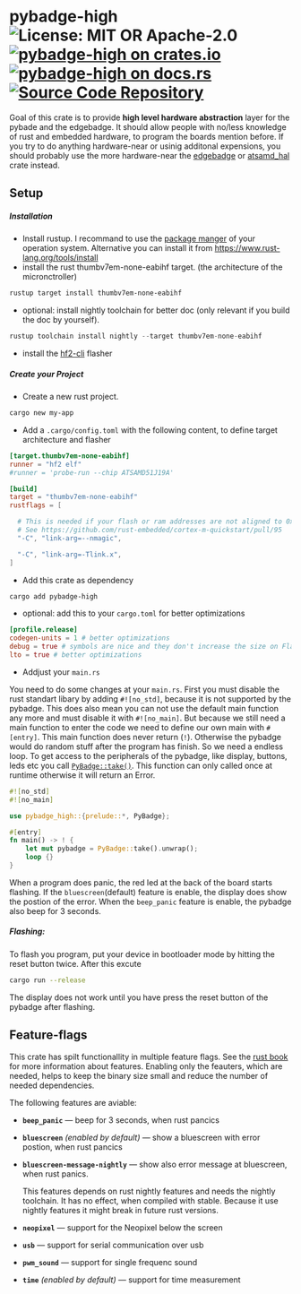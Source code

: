 # pybadge-high ![License: MIT OR Apache-2.0](https://img.shields.io/badge/license-MIT%20OR%20Apache--2.0-blue) [![pybadge-high on crates.io](https://img.shields.io/crates/v/pybadge-high)](https://crates.io/crates/pybadge-high) [![pybadge-high on docs.rs](https://docs.rs/pybadge-high/badge.svg)](https://docs.rs/pybadge-high) [![Source Code Repository](https://img.shields.io/badge/Code-On%20GitHub-blue?logo=GitHub)](https://github.com/LuckyTurtleDev/pybadge-high)

Goal of this crate is to provide **high level hardware abstraction** layer for the pybade and the edgebadge. It should allow people with no/less knowledge of rust and embedded hardware, to program the boards mention before. If you try to do anything hardware-near or usinig additonal expensions, you should probably use the more hardware-near the [edgebadge][__link0] or [atsamd_hal][__link1] crate instead.


## Setup


##### Installation

 - Install rustup. I recommand to use the [package manger][__link2] of your operation system. Alternative you can install it from <https://www.rust-lang.org/tools/install>
 - install the rust thumbv7em-none-eabihf target. (the architecture of the micronctroller)


```bash
rustup target install thumbv7em-none-eabihf
```

 - optional: install nightly toolchain for better doc (only relevant if you build the doc by yourself).


```rust
rustup toolchain install nightly --target thumbv7em-none-eabihf
```

 - install the [hf2-cli][__link4] flasher


##### Create your Project

 - Create a new rust project.


```bash
cargo new my-app
```

 - Add a `.cargo/config.toml` with the following content, to define target architecture and flasher


```toml
[target.thumbv7em-none-eabihf]
runner = "hf2 elf"
#runner = 'probe-run --chip ATSAMD51J19A'

[build]
target = "thumbv7em-none-eabihf"
rustflags = [

  # This is needed if your flash or ram addresses are not aligned to 0x10000 in memory.x
  # See https://github.com/rust-embedded/cortex-m-quickstart/pull/95
  "-C", "link-arg=--nmagic",

  "-C", "link-arg=-Tlink.x",
]
```

 - Add this crate as dependency


```bash
cargo add pybadge-high
```

 - optional: add this to your `cargo.toml` for better optimizations


```toml
[profile.release]
codegen-units = 1 # better optimizations
debug = true # symbols are nice and they don't increase the size on Flash
lto = true # better optimizations
```

 - Addjust your `main.rs`

You need to do some changes at your `main.rs`. First you must disable the rust standart libary by adding `#![no_std]`, because it is not supported by the pybadge. This does also mean you can not use the default main function any more and must disable it with `#![no_main]`. But because we still need a main function to enter the code we need to define our own main with `#[entry]`. This main function does never return (`!`). Otherwise the pybadge would do random stuff after the program has finish. So we need a endless loop. To get access to the peripherals of the pybadge, like display, buttons, leds etc you call [`PyBadge::take()`][__link5]. This function can only called once at runtime otherwise it will return an Error.


```rust
#![no_std]
#![no_main]

use pybadge_high::{prelude::*, PyBadge};

#[entry]
fn main() -> ! {
	let mut pybadge = PyBadge::take().unwrap();
	loop {}
}
```

When a program does panic, the red led at the back of the board starts flashing. If the `bluescreen`(default) feature is enable, the display does show the postion of the error. When the `beep_panic` feature is enable, the pybadge also beep for 3 seconds.


##### Flashing:

To flash you program, put your device in bootloader mode by hitting the reset button twice. After this excute


```bash
cargo run --release
```

The display does not work until you have press the reset button of the pybadge after flashing.


## Feature-flags

This crate has spilt functionallity in multiple feature flags. See the [rust book][__link6] for more information about features. Enabling only the feauters, which are needed, helps to keep the binary size small and reduce the number of needed dependencies.

The following features are aviable:

 - **`beep_panic`** —  beep for 3 seconds, when rust pancics
	
	
 - **`bluescreen`** *(enabled by default)* —  show a bluescreen with error postion, when rust pancics
	
	
 - **`bluescreen-message-nightly`** —  show also error message at bluescreen, when rust panics.
	
	This features depends on rust nightly features and needs the nightly toolchain. It has no effect, when compiled with stable. Because it use nightly features it might break in future rust versions.
	
	
 - **`neopixel`** —  support for the Neopixel below the screen
	
	
 - **`usb`** —  support for serial communication over usb
	
	
 - **`pwm_sound`** —  support for single frequenc sound
	
	
 - **`time`** *(enabled by default)* —  support for time measurement
	
	



 [__link0]: https://crates.io/crates/edgebadge
 [__link1]: https://docs.rs/atsamd-hal/latest/atsamd_hal/
 [__link2]: https://repology.org/project/rustup/versions
 [__link4]: https://crates.io/crates/hf2-cli
 [__link5]: `PyBadge::take()`
 [__link6]: https://doc.rust-lang.org/cargo/reference/features.html
